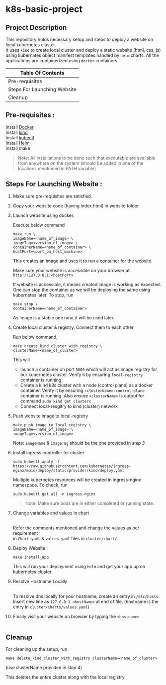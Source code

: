 # k8s-basic-project

## Project Description
This repository holds necessary setup and steps to deploy a website on local kubernetes cluster.<br>
It uses `kind` to create local cluster and deploy a static website (html, css, js) using kubernates object manifest templates handled by `helm` charts. All the applications are containerized using `docker` containers.

| Table Of Contents           |
| --------------------------- |
| Pre-requisites              |
| Steps For Launching Website |
| Cleanup                     |


## Pre-requisites : 

Install [Docker](https://docs.docker.com/engine/install/) <br>
Install [kind](https://kind.sigs.k8s.io/docs/user/quick-start/#installation) <br>
Install [kubectl](https://kubernetes.io/docs/tasks/tools/) <br>
Install [Helm](https://helm.sh/docs/intro/install/) <br>
Install make <br>

> Note: All installations to be done such that executable are available from anywhere on the system (should be added in one of the locations mentioned in PATH variable)


## Steps For Launching Website : 

1. Make sure pre-requisites are satisfied.

2. Copy your website code (having index.html) in website folder.

3. Launch website using docker.<br>

    Execute below command <br>
    ```
    make run \
    imageName=<name_of_image> \
    imageTag=<version_of_image> \
    containerName=<name_of_container> \
    hostPort=<port_on_host_machine>
    ```
    This creates an image and uses it to run a container for the website.

    Make sure your website is accessible on your browser at `http://127.0.0.1:<hostPort>` <br>

    If website is accessible, it means created image is working as expected. One can stop the container as we will be deploying the same using kubernetes later. To stop, run <br>
    ```
    make stop \
    containerName=<name_of_container>
    ```
    
    As image is a stable one now, it will be used later.

4. Create local cluster & registry. Connect them to each other. <br>

    Run below command,
    ```
    make create_kind_cluster_with_registry \
    clusterName=<name_of_cluster>
    ```

    This will 
    - launch a container on port `5000` which will act as image registry for our kubernetes cluster. Verify it by ensuring `local-registry` container is running.
    - Create a kind k8s cluster with a node (control plane) as a docker container. Verify it by ensuring `<clusterName>-control-plane` container is running. Also ensure `<clusterName>` is output for command `sudo kind get clusters`
    - Connect local-resgitry to kind (cluster) network

5. Push website image to local-registry <br>
    ```
    make push_image_to_local_registry \
    imageName=<name_of_image> \
    imageTag=<version_of_image>
    ```

    Note: `imageName` & `imageTag` should be the one provided in *step 3*

6. Install ingress controller for cluster <br>
    ```
    sudo kubectl apply -f https://raw.githubusercontent.com/kubernetes/ingress-nginx/main/deploy/static/provider/kind/deploy.yaml
    ```

    Multiple kubernetes resources will be created in ingress-nginx namespace. To check, run <br>
    ```
    sudo kubectl get all -n ingress-nginx
    ``` 
    
    > Note: Make sure pods are in either completed or running state.

7. Change variables and values in chart <br><br>

    Refer the comments mentioned and change the values as per requirement <br>
    in `Chart.yaml` & `values.yaml` files in  `cluster/chart/`

8. Deploy Website <br>
    ```
    make install_app
    ```

    This will run your deployment using `helm` and get your app up on kubernetes cluster

9. Resolve Hostname Locally <br><br>

    To resolve dns locally for your hostname, create an entry in `/etc/hosts`.<br> 
    Insert new line as `127.0.0.1 <hostName>` at end of file. (hostname is the entry in `cluster/charts/values.yaml`)

10. Finally visit your website on browser by typing the `<hostname>`<br><br>


## Cleanup 

For cleaning up the setup, run <br> 
```
make delete_kind_cluster_with_registry clusterName=<name_of_cluster>
```
(use clusterName provided in *step 4*)

This deletes the entire cluster along with the local registry.